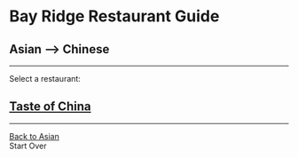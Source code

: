 # Bay Ridge Restaurant Guide
## Asian --> Chinese
---
Select a restaurant:
## [Taste of China](http://www.brooklyntasteofchina.com/)
---
[Back to Asian](asian.md)  
Start Over